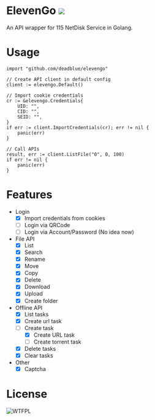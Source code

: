 # ElevenGo ![](https://img.shields.io/badge/status-WIP-green.svg)

An API wrapper for 115 NetDisk Service in Golang.

# Usage

```
import "github.com/deadblue/elevengo"

// Create API client in default config
client := elevengo.Default()

// Import cookie credentials
cr := &elevengo.Credentials{
	UID: "",
	CID: "",
	SEID: "",
}
if err := client.ImportCredentials(cr); err != nil {
	panic(err)
}

// Call APIs
result, err := client.ListFile("0", 0, 100)
if err != nil {
    panic(err)
}
```

# Features

* Login
  * [x] Import credentials from cookies
  * [ ] Login via QRCode
  * [ ] Login via Account/Password (No idea now)
* File API
  * [x] List
  * [x] Search
  * [x] Rename
  * [x] Move
  * [x] Copy
  * [x] Delete
  * [x] Download
  * [x] Upload
  * [x] Create folder
* Offline API
  * [x] List tasks
  * [x] Create url task
  * [ ] Create task
    * [x] Create URL task
    * [ ] Create torrent task
  * [x] Delete tasks
  * [x] Clear tasks
* Other
  * [X] Captcha

# License

![WTFPL](http://www.wtfpl.net/wp-content/uploads/2012/12/wtfpl-badge-2.png)